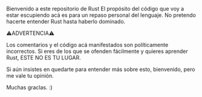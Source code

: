 Bienvenido a este repositorio de Rust
El propósito del código que voy a estar escupiendo acá es para un repaso personal del lenguaje. No pretendo hacerte entender Rust hasta haberlo dominado.

⚠️ADVERTENCIA⚠️

Los comentarios y el código acá manifestados son políticamente incorrectos. Si eres de los que se ofenden fácilmente y quieres aprender Rust, ESTE NO ES TU LUGAR.

Si aún insistes en quedarte para entender más sobre esto, bienvenido, pero me vale tu opinión.

Muchas graclas. :)
